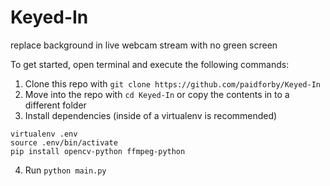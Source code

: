 # Keyed-In
replace background in live webcam stream with no green screen

To get started, open terminal and execute the following commands:

1. Clone this repo with ```git clone https://github.com/paidforby/Keyed-In``` 
2. Move into the repo with ```cd Keyed-In``` or copy the contents in to a different folder
2. Install dependencies (inside of a virtualenv is recommended)  
```
virtualenv .env  
source .env/bin/activate
pip install opencv-python ffmpeg-python
```
4. Run `python main.py`
